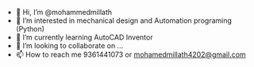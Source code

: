 - 👋 Hi, I’m @mohammedmillath
- 👀 I’m interested in mechanical design and Automation programing (Python)
- 🌱 I’m currently learning AutoCAD Inventor
- 💞️ I’m looking to collaborate on ...
- 📫 How to reach me 9361441073 or mohamedmillath4202@gmail.com

<!---
mohammedmillath/mohammedmillath is a ✨ special ✨ repository because its `README.md` (this file) appears on your GitHub profile.
You can click the Preview link to take a look at your changes.
--->
